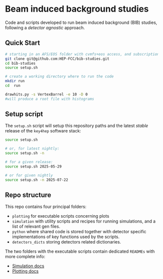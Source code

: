 # Beam induced background studies

Code and scripts developed to run beam induced background (BIB) studies,
following a _detector agnostic_ approach.

## Quick Start

```sh
# starting in an AFS/EOS folder with cvmfs+eos access, and subscription to
git clone git@github.com:HEP-FCC/bib-studies.git
cd bib-studies
source setup.sh

# create a working directory where to run the code
mkdir run
cd  run

drawhits.py -s VertexBarrel -e 10 -D 0
#will produce a root file with histograms
```

## Setup script

The `setup.sh` script will setup this repository paths and 
the latest *stable* release of the `key4hep` software stack:
```sh
source setup.sh
```
```sh
# or, for latest nightly:
source setup.sh -n
```
```sh
# for a given release:
source setup.sh 2025-05-29
```
```sh
# or for given nightly
source setup.sh -n 2025-07-22
```

## Repo structure

This repo contains four principal folders:
-  `plotting` for executable scripts concerning plots
-  `simulation` with utility scripts and recipes for running simulations, and a list of relevant gen files.
-  `python` where shared code is stored together with detector specific implementations of key functions used by the scripts.
-  `detectors_dicts` storing detectors related dictionaries.

The two folders with the executable scripts contain dedicated `READMEs` with more complete info:
- [Simulation docs](./simulation/README.md)
- [Plotting docs](./plotting/README.md)



